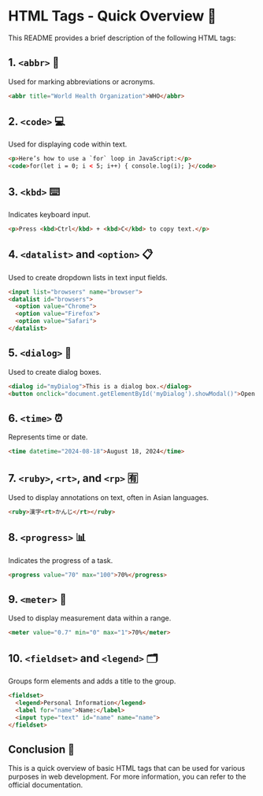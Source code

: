 # HTML Tags - Quick Overview 📄

This README provides a brief description of the following HTML tags:

## 1. `<abbr>` 📝
Used for marking abbreviations or acronyms.
```html
<abbr title="World Health Organization">WHO</abbr>
```

## 2. `<code>` 💻
Used for displaying code within text.
```html
<p>Here’s how to use a `for` loop in JavaScript:</p>
<code>for(let i = 0; i < 5; i++) { console.log(i); }</code>
```

## 3. `<kbd>` ⌨️
Indicates keyboard input.
```html
<p>Press <kbd>Ctrl</kbd> + <kbd>C</kbd> to copy text.</p>
```

## 4. `<datalist>` and `<option>` 📋
Used to create dropdown lists in text input fields.
```html
<input list="browsers" name="browser">
<datalist id="browsers">
  <option value="Chrome">
  <option value="Firefox">
  <option value="Safari">
</datalist>
```

## 5. `<dialog>` 💬
Used to create dialog boxes.
```html
<dialog id="myDialog">This is a dialog box.</dialog>
<button onclick="document.getElementById('myDialog').showModal()">Open Dialog</button>
```

## 6. `<time>` ⏰
Represents time or date.
```html
<time datetime="2024-08-18">August 18, 2024</time>
```

## 7. `<ruby>`, `<rt>`, and `<rp>` 🈶
Used to display annotations on text, often in Asian languages.
```html
<ruby>漢字<rt>かんじ</rt></ruby>
```

## 8. `<progress>` 📊
Indicates the progress of a task.
```html
<progress value="70" max="100">70%</progress>
```

## 9. `<meter>` 📏
Used to display measurement data within a range.
```html
<meter value="0.7" min="0" max="1">70%</meter>
```

## 10. `<fieldset>` and `<legend>` 🗂️
Groups form elements and adds a title to the group.
```html
<fieldset>
  <legend>Personal Information</legend>
  <label for="name">Name:</label>
  <input type="text" id="name" name="name">
</fieldset>
```

## Conclusion 🎉
This is a quick overview of basic HTML tags that can be used for various purposes in web development. For more information, you can refer to the official documentation.

